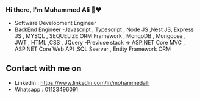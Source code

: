 ### Hi there, I'm Muhammed Ali 👋❤️

-  Software Development Engineer
-  BackEnd Engineer
    -Javascript , Typescript , Node JS ,Nest JS, Express JS , MYSQL , SEQUELIZE ORM Framework , MongoDB , Mongoose , JWT , HTML ,CSS  , JQuery
    -Previuse stack => ASP.NET Core MVC , ASP.NET Core Web API ,SQL Sserver , Entity Framework ORM
  
## Contact with me on
-  Linkedin : https://www.linkedin.com/in/mohammedalli
-  Whatsapp : 01123496091

